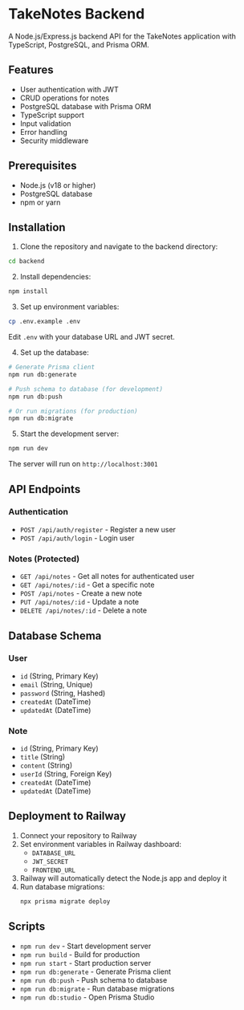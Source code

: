 # TakeNotes Backend

A Node.js/Express.js backend API for the TakeNotes application with TypeScript, PostgreSQL, and Prisma ORM.

## Features

- User authentication with JWT
- CRUD operations for notes
- PostgreSQL database with Prisma ORM
- TypeScript support
- Input validation
- Error handling
- Security middleware

## Prerequisites

- Node.js (v18 or higher)
- PostgreSQL database
- npm or yarn

## Installation

1. Clone the repository and navigate to the backend directory:

```bash
cd backend
```

2. Install dependencies:

```bash
npm install
```

3. Set up environment variables:

```bash
cp .env.example .env
```

Edit `.env` with your database URL and JWT secret.

4. Set up the database:

```bash
# Generate Prisma client
npm run db:generate

# Push schema to database (for development)
npm run db:push

# Or run migrations (for production)
npm run db:migrate
```

5. Start the development server:

```bash
npm run dev
```

The server will run on `http://localhost:3001`

## API Endpoints

### Authentication

- `POST /api/auth/register` - Register a new user
- `POST /api/auth/login` - Login user

### Notes (Protected)

- `GET /api/notes` - Get all notes for authenticated user
- `GET /api/notes/:id` - Get a specific note
- `POST /api/notes` - Create a new note
- `PUT /api/notes/:id` - Update a note
- `DELETE /api/notes/:id` - Delete a note

## Database Schema

### User

- `id` (String, Primary Key)
- `email` (String, Unique)
- `password` (String, Hashed)
- `createdAt` (DateTime)
- `updatedAt` (DateTime)

### Note

- `id` (String, Primary Key)
- `title` (String)
- `content` (String)
- `userId` (String, Foreign Key)
- `createdAt` (DateTime)
- `updatedAt` (DateTime)

## Deployment to Railway

1. Connect your repository to Railway
2. Set environment variables in Railway dashboard:
   - `DATABASE_URL`
   - `JWT_SECRET`
   - `FRONTEND_URL`
3. Railway will automatically detect the Node.js app and deploy it
4. Run database migrations:
   ```bash
   npx prisma migrate deploy
   ```

## Scripts

- `npm run dev` - Start development server
- `npm run build` - Build for production
- `npm run start` - Start production server
- `npm run db:generate` - Generate Prisma client
- `npm run db:push` - Push schema to database
- `npm run db:migrate` - Run database migrations
- `npm run db:studio` - Open Prisma Studio
